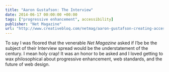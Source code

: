 ```yaml
---
title: "Aaron Gustafson: The Interview"
date: 2014-06-17 00:00:00 +00:00
tags: ["progressive enhancement", accessibility]
publisher: "Net Magazine"
url: "http://www.creativebloq.com/netmag/aaron-gustafson-creating-accessible-mobile-web-81412687"
---
```


To say I was floored that the venerable <cite>Net Magazine</cite> asked if I’be be the subject of their Interview spread would be the understatement of the century. I mean holy crap! It was an honor to be asked and I loved getting to wax philosophical about progressive enhancement, web standards, and the future of web design.
